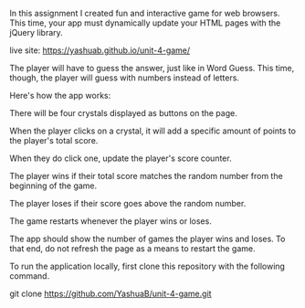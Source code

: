 In this assignment I created fun and interactive game for web browsers. This time, your app must dynamically update your HTML pages with the jQuery library.
 
 live site: https://yashuab.github.io/unit-4-game/

 The player will have to guess the answer, just like in Word Guess. This time, though, the player will guess with numbers instead of letters. 

 Here's how the app works:

 There will be four crystals displayed as buttons on the page.

When the player clicks on a crystal, it will add a specific amount of points to the player's total score. 

When they do click one, update the player's score counter.

The player wins if their total score matches the random number from the beginning of the game.

The player loses if their score goes above the random number.

The game restarts whenever the player wins or loses.


The app should show the number of games the player wins and loses. To that end, do not refresh the page as a means to restart the game.

To run the application locally, first clone this repository with the following command.

git clone https://github.com/YashuaB/unit-4-game.git